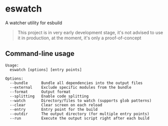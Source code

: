 # eswatch

A watcher utility for esbuild

> This project is in very early development stage, it's not advised to use it in production, at the moment, it's only a proof-of-concept

## Command-line usage

```
Usage:
  eswatch [options] [entry points]

Options:
  --bundle      Bundle all dependencies into the output files
  --external    Exclude specific modules from the bundle
  --format      Output format
  --splitting   Enable code splitting
  --watch       Directory/files to watch (supports glob patterns)
  --clear       Clear screen on each reload
  --entry       Entry point for the build
  --outdir      The output directory (for multiple entry points)
  --run         Execute the output script right after each build
```
